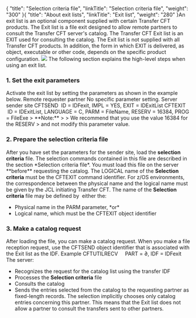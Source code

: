 {
    "title": "Selection criteria file",
    "linkTitle": "Selection criteria file",
    "weight": "300"
}{
"title": "About exit lists",
"linkTitle": "Exit list",
"weight": "280"
}An exit list is an optional component supplied with certain Transfer
CFT products. The Exit list is a file exit designed to allow remote partners to consult
the <span class="mc-variable axway_variables.Component_Short_Name variable">Transfer CFT</span> server's catalog. The <span class="mc-variable axway_variables.Component_Short_Name variable">Transfer CFT</span>
Exit list is an EXIT used for consulting the catalog.
The Exit list is not supplied with all <span class="mc-variable axway_variables.Component_Short_Name variable">Transfer CFT</span> products. In addition,
the form in which EXIT is delivered, as object, executable or other code,
depends on the specific product configuration.
<img src="/Images/TransferCFT/exit_list.png" class="maxWidth" />
The following section explains the high-level steps when using an exit
list.
<span id="Set_the_exit_parameters"></span>
### 1. Set the exit parameters
Activate the exit list by setting the parameters as shown in the example below.
Remote
requester partner
No specific parameter setting.
Server sender site
CFTSEND  ID
= IDFexit,
IMPL = YES,
EXIT = IDExitList
CFTEXIT  ID
= IDExitList,
LANGUAGE = C,
PARM = FileName,
RESERV = 16384,
PROG = FileExe
&gt; \*\*Note:\*\*
&gt;
&gt; We recommend that you use the value 16384 for the RESERV
&gt; and not modify this parameter value.
<span id="Prepare_the_selection_criteria_file"></span>
### 2. Prepare the selection criteria file
After you have set the parameters for the sender site,
load the <span style="font-weight: bold;">selection criteria</span> file.
The selection commands contained in this file are described in the section \*Selection
criteria file\*. You must load this file on the server \*\*before\*\*
requesting the catalog.
The LOGICAL name of the <span style="font-weight: bold;">Selection
criteria</span> must be the CFTEXIT command identifier. For z/OS environments, the correspondence between the physical name and the
logical name must be given by the JCL initiating <span class="mc-variable axway_variables.Component_Short_Name variable">Transfer CFT</span>.
The name of the <span style="font-weight: bold;">Selection criteria</span>
file may be defined by  either the:
- Physical name in
the PARM parameter, \*or\*
- Logical name, which
must be the CFTEXIT object identifier
<span id="Request_catalog"></span>
### 3. Make a catalog request
After loading the file, you can make a catalog
request. When you make a file reception request, use the CFTSEND object
identifier that is associated with the Exit list as the IDF.
Example
CFTUTILRECV     PART
= ∂,
IDF = IDFexit
The server:
- Recognizes the
request for the catalog list using the transfer IDF
- Processes the <span style="font-weight: bold;">Selection criteria</span> file
- Consults the catalog
- Sends the entries
selected from the catalog to the requesting partner as fixed-length records.
The selection implicitly chooses only catalog entries concerning this
partner. This means that
the Exit list does not allow a partner to consult the transfers sent to
other partners.
